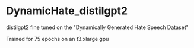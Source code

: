 # DynamicHate_distilgpt2
distilgpt2 fine tuned on the "Dynamically Generated Hate Speech Dataset"

Trained for 75 epochs on an t3.xlarge gpu

